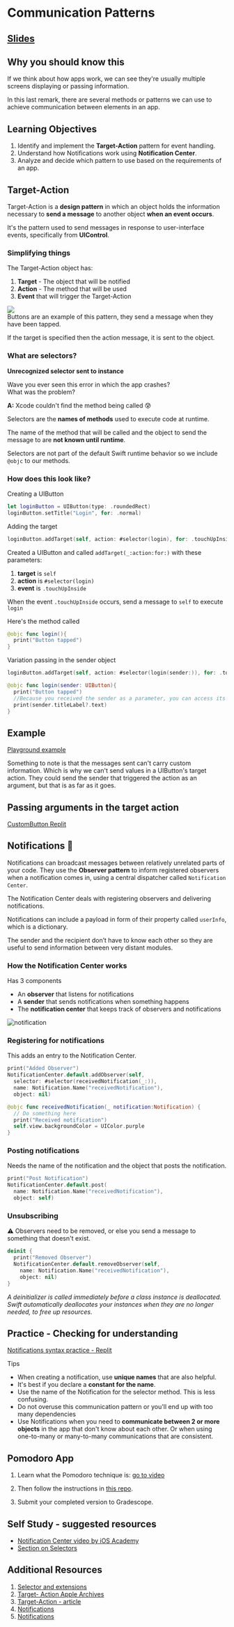 <!-- Run this slideshow via the following command: -->
<!-- reveal-md README.md -w -->


<!-- .slide: class="header" -->

# Communication Patterns

## [Slides](https://make-school-courses.github.io/MOB-1.3-Dynamic-iOS-Apps/Slides/Lesson4/README.html ':ignore')

<!-- > -->

## Why you should know this

If we think about how apps work, we can see they're usually multiple screens displaying or passing information.

In this last remark, there are several methods or patterns we can use to achieve communication between elements in an app.

<!-- > -->

## Learning Objectives

1. Identify and implement the **Target-Action** pattern for event handling.
1. Understand how Notifications work using **Notification Center**.
1. Analyze and decide which pattern to use based on the requirements of an app.

<!-- > -->

## Target-Action

Target-Action is a **design pattern** in which an object holds the information necessary to **send a message** to another object **when an event occurs**.

It's the pattern used to send messages in response to user-interface events, specifically from **UIControl**.

<!-- v -->

### Simplifying things

The Target-Action object has:

1. **Target** - The object that will be notified
2. **Action** - The method that will be used
3. **Event** that will trigger the Target-Action

<!-- v -->

<img src="https://developer.apple.com/library/archive/documentation/General/Conceptual/Devpedia-CocoaApp/Art/target_action.jpg">

<aside class="notes">
Buttons are an example of this pattern, they send a message when they have been tapped.

If the target is specified then the action message, it is sent to the object.
</aside>

<!-- > -->

### What are selectors?

**Unrecognized selector sent to instance**

Wave you ever seen this error in which the app crashes?<br>
What was the problem?

<!-- > -->

**A:** Xcode couldn't find the method being called 😰

<!-- > -->

Selectors are the **names of methods** used to execute code at runtime.

The name of the method that will be called and the object to send the message to are **not known until runtime**.

Selectors are not part of the default Swift runtime behavior so we include `@objc` to our methods.

<!-- > -->

### How does this look like?

Creating a UIButton

```swift
let loginButton = UIButton(type: .roundedRect)
loginButton.setTitle("Login", for: .normal)
```

Adding the target

```swift
loginButton.addTarget(self, action: #selector(login), for: .touchUpInside)
```

<!-- > -->

Created a UIButton and called `addTarget(_:action:for:)` with these parameters:

1. **target** is `self`
1. **action** is ``#selector(login)``
1. **event** is `.touchUpInside`

When the event `.touchUpInside` occurs, send a message to `self` to execute `login`

<!-- > -->

Here's the method called

```Swift
@objc func login(){
  print("Button tapped")
}
```

<!-- v -->

Variation passing in the sender object


```swift
loginButton.addTarget(self, action: #selector(login(sender:)), for: .touchUpInside)

@objc func login(sender: UIButton){
  print("Button tapped")
  //Because you received the sender as a parameter, you can access its properties.
  print(sender.titleLabel?.text)
}

```

<!-- v -->

## Example

[Playground example](https://www.ralfebert.de/ios-examples/uikit/uicatalog-playground/UIButton/)

Something to note is that the messages sent can't carry custom information. Which is why we can't send values in a UIButton's target action. They could send the sender that triggered the action as an argument, but that is as far as it goes.

<!-- > -->

## Passing arguments in the target action

[CustomButton Replit](https://replit.com/team/MOB13/TargetAction)

<!--
```swift
class CustomButton: UIButton{
    var arrayValues: [String]!
    convenience init(values: [String]){
        self.init()
        self.arrayValues = values
    }
}
```
-->

<!-- > -->

## Notifications 📣

Notifications can broadcast messages between relatively unrelated parts of your code. They use the **Observer pattern** to inform registered observers when a notification comes in, using a central dispatcher called `Notification Center`.

The Notification Center deals with registering observers and delivering notifications.

<!-- v -->

Notifications can  include a payload in form of their property called `userInfo`, which is a dictionary.

The sender and the recipient don’t have to know each other so they are useful to send information between very distant modules.

<!-- > -->

### How the Notification Center works

Has 3 components
- An **observer** that listens for notifications
- A **sender** that sends notifications when something happens
- The **notification center** that keeps track of observers and notifications

<!-- > -->

![notification](assets/notification.png)

<!-- > -->

### Registering for notifications

This adds an entry to the Notification Center.

```swift
print("Added Observer")
NotificationCenter.default.addObserver(self,
  selector: #selector(receivedNotification(_:)),
  name: Notification.Name("receivedNotification"),
  object: nil)
```

<aside class="notes>
Every app has a default notification center property where objects register or post notifications. In this example 'self' will be listening for notifications with name 'receivedNotification' and when that event happens, the function 'receivedNotification' will be called.
</aside>

<!-- > -->

Function that gets called.

```Swift
@objc func receivedNotification(_ notification:Notification) {
  // Do something here
  print("Received notification")
  self.view.backgroundColor = UIColor.purple       
}
```

<!-- > -->

### Posting notifications

Needs the name of the notification and the object that posts the notification.

```Swift
print("Post Notification")
NotificationCenter.default.post(
  name: Notification.Name("receivedNotification"),
  object: self)
```

<!-- > -->

### Unsubscribing

⚠️ Observers need to be removed, or else you send a message to something that doesn't exist.

```swift
deinit {
  print("Removed Observer")
  NotificationCenter.default.removeObserver(self,
    name: Notification.Name("receivedNotification"),
    object: nil)
}
```
*A deinitializer is called immediately before a class instance is deallocated. Swift automatically deallocates your instances when they are no longer needed, to free up resources.*

<!-- > -->

## Practice - Checking for understanding

[Notifications syntax practice - Replit](https://replit.com/team/MOB13/NotificationCenter)

<!-- > -->

Tips

- When creating a notification, use **unique names** that are also helpful.
- It's best if you declare a **constant for the name**.
- Use the name of the Notification for the selector method. This is less confusing.
- Do not overuse this communication pattern or you'll end up with too many dependencies
- Use Notifications when you need to **communicate between 2 or more objects** in the app that don't know about each other. Or when using one-to-many or many-to-many communications that are consistent.

<!-- > -->

## Pomodoro App

1. Learn what the Pomodoro technique is: [go to video](https://youtu.be/V5l1NPYyH4k)

2. Then follow the instructions in [this repo](https://github.com/amelinagzz/pom-starter).

3. Submit your completed version to Gradescope.

<!-- > -->

## Self Study - suggested resources

- [Notification Center video by iOS Academy](https://www.youtube.com/watch?v=Kr3G9C22_-Q)
- [Section on Selectors](https://learnappmaking.com/target-action-swift/#using-selectors-in-swift)

<!-- > -->

## Additional Resources

1. [Selector and extensions](https://medium.com/@abhimuralidharan/selectors-in-swift-a-better-approach-using-extensions-aa6b0416e850)
1. [Target- Action Apple Archives](https://developer.apple.com/library/archive/documentation/General/Conceptual/Devpedia-CocoaApp/TargetAction.html)
1. [Target-Action - article](https://learnappmaking.com/target-action-swift)
1. [Notifications](https://learnappmaking.com/notification-center-how-to-swift/)
1. [Notifications](https://medium.com/@dmytro.anokhin/notification-in-swift-d47f641282fa)
